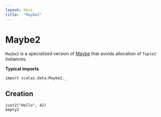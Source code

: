 ```yaml
---
layout: docs
title:  "Maybe2"
---
```


# Maybe2

`Maybe2` is a specialized version of [Maybe](./Maybe.html) that avoids allocation of `Tuple2` instances.

**Typical imports**

```tut:silent
import scalaz.data.Maybe2._
```

## Creation

```tut
just2("Hello", 42)
empty2
```
